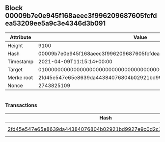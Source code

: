 ## Block 00009b7e0e945f168aeec3f996209687605fcfdea53209ee5a9c3e4346d3b091

Attribute | Value
--- | ---
Height | 9100
Hash | 00009b7e0e945f168aeec3f996209687605fcfdea53209ee5a9c3e4346d3b091
Timestamp | 2021-04-09T11:15:14+00:00
Target | 0100000000000000000000000000000000000000000000000000000000000000
Merke root | 2fd45e547e65e8639da44384076804b02921bd9927e9c0d2c112dba93f26e5bd
Nonce | 2743825109

```

```

### Transactions

Hash | Amount
--- | ---
[2fd45e547e65e8639da44384076804b02921bd9927e9c0d2c112dba93f26e5bd](2fd45e547e65e8639da44384076804b02921bd9927e9c0d2c112dba93f26e5bd.md) | 10.00000000 SKEPTI 
